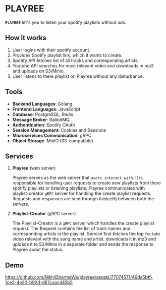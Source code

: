 # PLAYREE

**`PLAYREE`** let's you to listen your spotify playlists without ads.

## How it works
1. User logins with their spotify account.
2. Provides Spotify playlist link, which it wants to create.
3. Spotify API fetches list of all tracks and corresponding artists.
4. Youtube API searches for most relevant video and downloads in mp3 and uploads on S3/Minio.
5. User listens to there playlist on Playree without any disturbance.


## Tools
- **Backend Languages**: Golang
- **Frontend Languages**: JavaScript
- **Database**: PostgreSQL, Redis
- **Message Broker**: RabbitMQ
- **Authentication**: Spotify OAuth
- **Session Management**: Cookies and Sessions
- **Microservices Communication**: gRPC
- **Object Storage**: MinIO (S3-compatible)


## Services
1. **Playree** (web server)

   Playree serves as the web server that `users interact with`. It is responsible for handling user requests to create new playlists from there spotify playlists or listening playlists.
   Playree communicates with playlist-creator `gRPC` server for handling the create playlist requests.
   Requests and responses are sent through `RabbitMQ` between both the servers.

2. **Playlist-Creator** (gRPC server)

   The Playlist-Creator is a `gRPC` server which handles the create playlist request.
   The Request contains the list of track names and corresponding artists in the playlist.
   Service first fetches the top `Youtube` video relevant with the song name and artist, downloads it in mp3 and uploads it to S3/Minio in a separate folder and sends the response to Playree about the status.

## Demo

https://github.com/NikhilSharmaWe/playree/assets/77074571/49da5bff-1ce2-4e20-b92d-d87caacd45b5





